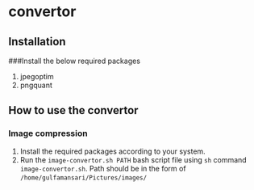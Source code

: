 # convertor

## Installation

###Install the below required packages
1. jpegoptim
2. pngquant

## How to use the convertor

### Image compression
1. Install the required packages according to your system.
2. Run the `image-convertor.sh PATH` bash script file using `sh` command `image-convertor.sh`. Path should be in the form of `/home/gulfamansari/Pictures/images/`